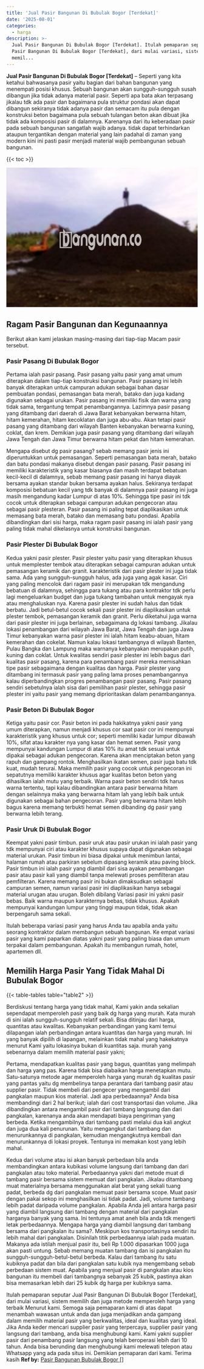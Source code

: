 ```yaml
---
title: 'Jual Pasir Bangunan Di Bubulak Bogor [Terdekat]'
date: '2025-08-01'
categories:
  - harga
description: >-
  Jual Pasir Bangunan Di Bubulak Bogor [Terdekat]. Itulah pemaparan seputar Jual
  Pasir Bangunan Di Bubulak Bogor [Terdekat], dari mulai variasi, sistem
  memil...
---
```


**Jual Pasir Bangunan Di Bubulak Bogor \[Terdekat\]** – Seperti yang kita ketahui bahwasanya pasir yaitu bagian dari bahan bangunan yang menempati posisi khusus. Sebuah bangunan akan sungguh-sungguh susah dibangun jika tidak adanya material pasir. Seperti apa bata akan terpasang jikalau tdk ada pasir dan bagaimana pula struktur pondasi akan dapat dibangun sekiranya tidak adanya pasir dan semacam itu pula dengan konstruksi beton bagaimana pula sebuah tulangan beton akan dibuat jika tidak ada komposisi pasir di dalamnya. Karenanya dari itu keberadaan pasir pada sebuah bangunan sangatlah wajib adanya. tidak dapat terhindarkan ataupun tergantikan dengan material yang lain padahal di zaman yang modern kini ini pasti pasir menjadi material wajib pembangunan sebuah bangunan.

{{< toc >}}

![Jual Pasir Bangunan Di Bubulak Bogor [Terdekat]](/images/jual-pasir-bangunan-68.png)

## Ragam Pasir Bangunan dan Kegunaannya

Berikut akan kami jelaskan masing-masing dari tiap-tiap Macam pasir tersebut.

### Pasir Pasang Di Bubulak Bogor

Pertama ialah pasir pasang. Pasir pasang yaitu pasir yang amat umum diterapkan dalam tiap-tiap konstruksi bangunan. Pasir pasang ini lebih banyak diterapkan untuk campuran adukan sebagai bahan dasar pembuatan pondasi, pemasangan bata merah, batako dan juga kadang digunakan sebagai urukan. Pasir pasang ini memiliki fisik dan warna yang tidak sama, tergantung tempat penambangannya. Lazimnya pasir pasang yang ditambang dari daerah di Jawa Barat kebanyakan berwarna hitam, hitam kemerahan, hitam kecoklatan dan juga abu-abu. Akan tetapi pasir pasang yang ditambang dari wilayah Banten kebanyakan berwarna kuning, coklat, dan krem. Demikian juga pasir pasang yang ditambang dari wilayah Jawa Tengah dan Jawa Timur berwarna hitam pekat dan hitam kemerahan.

Mengapa disebut dg pasir pasang? sebab memang pasir jenis ini diperuntukkan untuk pemasangan. Seperti pemasangan bata merah, batako dan batu pondasi makanya disebut dengan pasir pasang. Pasir pasang ini memiliki karakteristik yang kasar biasanya dan masih terdapat bebatuan kecil-kecil di dalamnya, sebab memang pasir pasang ini hanya diayak bersama ayakan standar bukan bersama ayakan halus. Sekiranya terdapat komposisi bebatuan kecil yang tdk banyak di dalamnya pasir pasang ini juga masih mengandung kadar Lumpur di atas 10%. Sehingga tipe pasir ini tdk cocok untuk diterapkan sebagai campuran adukan pengecoran atau sebagai pasir plesteran. Pasir pasang ini paling tepat diaplikasikan untuk memasang bata merah, batako dan memasang batu pondasi. Apabila dibandingkan dari sisi harga, maka ragam pasir pasang ini ialah pasir yang paling tidak mahal dikelasnya untuk konstruksi bangunan.

### Pasir Plester Di Bubulak Bogor

Kedua yakni pasir plester. Pasir plester yaitu pasir yang diterapkan khusus untuk memplester tembok atau diterapkan sebagai campuran adukan untuk pemasangan keramik dan granit. karakteristik dari pasir plester ini juga tidak sama. Ada yang sungguh-sungguh halus, ada juga yang agak kasar. Ciri yang paling mencolok dari ragam pasir ini merupakan tdk mengandung bebatuan di dalamnya, sehingga para tukang atau para kontraktor tdk perlu lagi mengeluarkan budget dan juga tukang tambahan untuk mengayak nya atau menghaluskan nya. Karena pasir plester ini sudah halus dan tidak berbatu. Jadi betul-betul cocok sekali pasir plester ini diaplikasikan untuk plester tembok, pemasangan keramik dan granit. Perlu diketahui juga warna dari pasir plester ini juga berlainan, sebagaimana dg lokasi tambang. Jikalau lokasi penambangan dari wilayah Jawa Barat, Jawa Tengah dan juga Jawa Timur kebanyakan warna pasir plester ini ialah hitam keabu-abuan, hitam kemerahan dan cokelat. Namun kalau lokasi tambangnya di wilayah Banten, Pulau Bangka dan Lampung maka warnanya kebanyakan merupakan putih, kuning dan coklat. Untuk kwalitas sendiri pasir plester ini lebih bagus dari kualitas pasir pasang, karena para penambang pasir mereka memisahkan tipe pasir sebagaimana dengan kualitas dan harga. Pasir plester yang ditambang ini termasuk pasir yang paling lama proses penambangannya kalau diperbandingkan progres penambangan pasir pasang. Pasir pasang sendiri sebetulnya ialah sisa dari pemilihan pasir plester, sehingga pasir plester ini yaitu pasir yang memang diprioritaskan dalam penambangannya.

### Pasir Beton Di Bubulak Bogor

Ketiga yaitu pasir cor. Pasir beton ini pada hakikatnya yakni pasir yang umum diterapkan, namun menjadi khusus cor saat pasir cor ini mempunyai karakteristik yang khusus untuk cor; seperti memiliki kadar lumpur dibawah 10%, sifat atau karakter nya yang kasar dan hemat semen. Pasir yang mempunyai kandungan Lumpur di atas 10% itu amat tdk sesuai untuk dipakai sebagai adukan pengecoran. Karena akan menciptakan beton yang rapuh dan gampang rontok. Menghasilkan ikatan semen, pasir juga batu tdk kuat, mudah terurai. Maka memilih pasir yang cocok untuk pengecoran ini sepatutnya memiliki karakter khusus agar kualitas beton beton yang dihasilkan ialah mutu yang terbaik. Warna pasir beton sendiri tdk harus warna tertentu, tapi kalau dibandingkan antara pasir berwarna hitam dengan selainnya maka yang berwarna hitam lah yang lebih baik untuk digunakan sebagai bahan pengecoran. Pasir yang berwarna hitam lebih bagus karena memang terbukti hemat semen dibanding dg pasir yang berwarna lebih terang.

### Pasir Uruk Di Bubulak Bogor

Keempat yakni pasir timbun. pasir uruk atau pasir urukan ini ialah pasir yang tdk mempunyai ciri atau karakter khusus supaya dapat digunakan sebagai material urukan. Pasir timbun ini biasa dipakai untuk menimbun lantai, halaman rumah atau parkiran sebelum dipasang keramik atau paving block. Pasir timbun ini ialah pasir yang diambil dari sisa ayakan penambangan pasir atau pasir kali yang diambil tanpa melewati proses pemfilteran atau pemfilteran. Karena memang pasir ini bukan dimaksudkan sebagai campuran semen, namun variasi pasir ini diaplikasikan hanya sebagai material urugan atau urugan. Boleh dibilang Variasi pasir ini yakni pasir bebas. Baik warna maupun karakternya bebas, tidak khusus. Apakah mempunyai kandungan lumpur yang tinggi maupun tidak, tidak akan berpengaruh sama sekali.

Itulah beberapa variasi pasir yang harus Anda tau apabila anda yaitu seorang kontraktor dalam membangun sebuah bangunan. Ke empat variasi pasir yang kami paparkan diatas yakni pasir yang paling biasa dan umum terpakai dalam pembangunan. Apakah itu membangun rumah, hotel, apartemen dll.

## Memilih Harga Pasir Yang Tidak Mahal Di Bubulak Bogor

{{< table-tables table="table2" >}}

Berdiskusi tentang harga yang tidak mahal, Kami yakin anda sekalian sependapat memperoleh pasir yang baik dg harga yang murah. Kata murah di sini ialah sungguh-sungguh relatif sekali. Bisa ditinjau dari harga, quantitas atau kwalitas. Kebanyakan perbandingan yang kami temui dilapangan ialah perbandingan antara kuantitas dan harga yang murah. Ini yang banyak dipilih di lapangan, melainkan tidak mahal yang hakekatnya menurut Kami yaitu lokasinya bukan di kuantitas saja. murah yang sebenarnya dalam memilih material pasir yakni;

Pertama, mendapatkan kualitas pasir yang bagus, quantitas yang melimpah dan harga yang pas. Karena tidak bisa diabaikan harga menetapkan mutu. Satu-satunya metode agar memperoleh harga yang murah dg kualitas pasir yang pantas yaitu dg membelinya tanpa perantara dari tambang pasir atau supplier pasir. Tidak membeli dari pengecer yang mengambil dari pangkalan maupun kios material. Jadi apa perbedaannya? Anda bisa membandingi dari 2 hal berikut; ialah dari cost transportasi dan volume. Jika dibandingkan antara mengambil pasir dari tambang langsung dan dari pangkalan, karenanya anda akan mendapati biaya pengiriman yang berbeda. Ketika mengambilnya dari tambang pasti melalui dua kali angkut dan juga dua kali penurunan. Yaitu mengangkut dari tambang dan menurunkannya di pangkalan, kemudian mengangkutnya kembali dan menurunkannya di lokasi proyek. Tentunya ini memakan kost yang lebih mahal.

Kedua dari volume atau isi akan banyak perbedaan bila anda membandingkan antara kubikasi volume langsung dari tambang dan dari pangkalan atau toko material. Perbedaannya yakni dari metode muat di tambang pasir bersama sistem memuat dari pangkalan. Jikalau ditambang muat materialnya bersama menggunakan alat berat yang sekali tuang padat, berbeda dg dari pangkalan memuat pasir bersama scope. Muat pasir dengan pakai sekop ini menghasilkan isi tidak padat. Jadi, volume tambang lebih padat daripada volume pangkalan. Apabila Anda jeli antara harga pasir yang diambil langsung dari tambang dengan material dari pangkalan harganya banyak yang sama. Ini tentunya amat aneh bila anda tdk mengerti letak perbedaannya. Mengapa harga yang diambil langsung dari tambang bersama dari pangkalan itu sama?. Meskipun kos transportasinya sendiri itu lebih mahal dari pangkalan. Disinilah titik perbedaannya ialah pada muatan. Makanya ada istilah menjual pasir itu, beli Rp 1.000 dipasarkan 1000 juga akan pasti untung. Sebab memang muatan tambang dan isi pangkalan itu sungguh-sungguh-betul-betul berbeda. Kalau dari tambang itu satu kubiknya padat dan bila dari pangkalan satu kubik nya mengembang sebab perbedaan sistem muat. Apabila yang menjual pasir di pangkalan atau kios bangunan itu membeli dari tambangnya sebanyak 25 kubik, pastinya akan bisa memasarkan lebih dari 25 kubik dg harga per kubiknya sama.

Itulah pemaparan seputar Jual Pasir Bangunan Di Bubulak Bogor \[Terdekat\], dari mulai variasi, sistem memilih dan juga metode memperoleh harga yang terbaik Menurut kami. Semoga saja pemaparan kami di atas dapat menambah wawasan untuk anda dan juga menjadikan anda gampang dalam memilih material pasir yang berkwalitas, ideal dan kualitas yang ideal. Jika Anda keder mencari supplier pasir yang terpercaya, supplier pasir yang langsung dari tambang, anda bisa menghubungi kami. Kami yakni supplier pasir dari penambang pasir langsung yang telah beroperasi lebih dari 10 tahun. Anda bisa berunding dan menghubungi kami melewati telepon atau Whatsapp yang ada pada situs ini. Demikian pemaparan dari kami. Terima kasih
**Ref by:** [Pasir Bangunan Bubulak Bogor []](https://id.wikipedia.org/wiki/Pasir)
